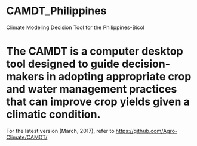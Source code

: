 # CAMDT_Philippines
Climate Modeling Decision Tool for the Philippines-Bicol

The CAMDT is a computer desktop tool designed to guide decision-makers in adopting appropriate crop and water management practices that can improve crop yields given a climatic condition.
=====================
For the latest version (March, 2017), refer to https://github.com/Agro-Climate/CAMDT/
